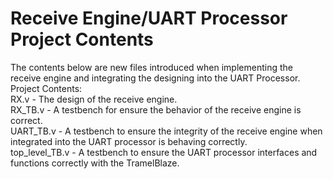 # Receive Engine/UART Processor Project Contents
The contents below are new files introduced when implementing the receive engine and integrating the designing into the UART Processor.</br>
Project Contents:</br>
RX.v - The design of the receive engine.</br>
RX_TB.v - A testbench for ensure the behavior of the receive engine is correct.</br>
UART_TB.v - A testbench to ensure the integrity of the receive engine when integrated into the UART processor is behaving correctly.</br>
top_level_TB.v - A testbench to ensure the UART processor interfaces and functions correctly with the TramelBlaze.

